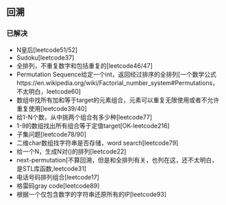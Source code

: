 ## 回溯

### 已解决
* N皇后[leetcode51/52]
* Sudoku[leetcode37]
* 全排列，不重复数字和包括重复的[leetcode46/47]
* Permutation Sequence给定一个int，返回经过排序的全排列[一个数学公式https://en.wikipedia.org/wiki/Factorial_number_system#Permutations，不太明白，leetcode60]
* 数组中找所有加和等于target的元素组合，元素可以重复无限使用或者不允许重复使用[leetcode39/40]
* 给1-N个数，从中挑两个组合有多少种[leetcode77]
* 1-9的数组找出所有组合等于定值target[OK-leetcode216]
* 子集问题[leetcode78/90]
* 二维char数组找字符串是否存储，word search[leetcode79]
* 给一个N，生成N对()的排列[leetcode22]
* next-permutation[不算回溯，但是和全排列有关，也列在这，还不太明白，是STL库函数,leetcode31]
* 电话号码排列组合[leetcode17]
* 格雷码gray code[leetcode89]
* 根据一个仅包含数字的字符串还原所有的IP[leetcode93]

